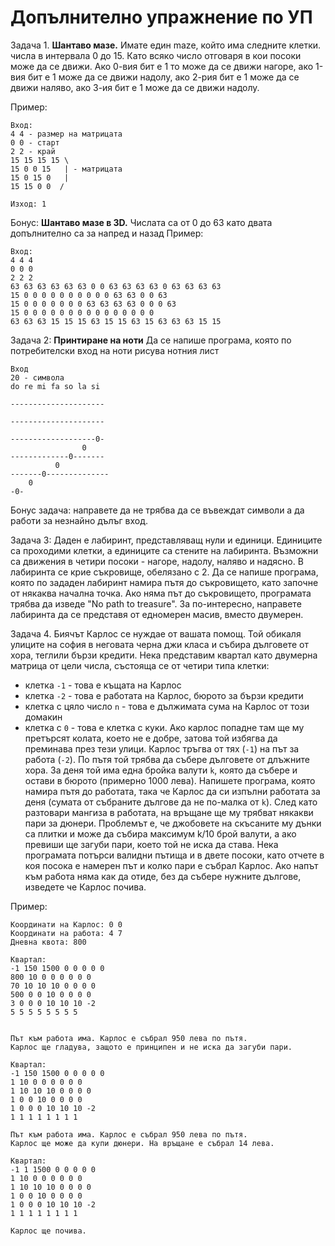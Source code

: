 # Допълнително упражнение по УП

Задача 1. **Шантаво мазе.**
Имате един maze, който има следните клетки. числа в интервала 0 до 15.
Като всяко число отговаря в кои посоки може да се движи. 
Ако 0-вия бит е 1 то може да се движи нагоре,
ако 1-вия бит е 1 може да се движи надолу,
ако 2-рия бит е 1 може да се движи наляво,
ако 3-ия бит е 1 може да се движи надолу. 

Пример: 
```
Вход: 
4 4 - размер на матрицата
0 0 - старт
2 2 - край
15 15 15 15 \ 
15 0 0 15   | - матрицата
15 0 15 0   |
15 15 0 0  /
```
```
Изход: 1
```

Бонус: **Шантаво мазе в 3D.**
Числата са от 0 до 63 като двата допълнително са за напред и назад
Пример: 
```
Вход:
4 4 4
0 0 0
2 2 2
63 63 63 63 63 63 0 0 63 63 63 63 0 63 63 63 63
15 0 0 0 0 0 0 0 0 0 0 63 63 0 0 63
15 0 0 0 0 0 0 0 63 63 63 63 0 0 0 63
15 0 0 0 0 0 0 0 0 0 0 0 0 0 0 0
63 63 63 15 15 15 63 15 15 63 15 63 63 63 15 15

```

Задача 2: **Принтиране на ноти**
Да се напише програма, която по потребителски вход на ноти рисува нотния лист

```
Вход
20 - символа
do re mi fa so la si
```
```
---------------------
                    
---------------------
                
-------------------0-
                0 
-------------0-------
          0 
-------0--------------
    0 
-0-
```
Бонус задача: направете да не трябва да се въвеждат символи а да работи за незнайно дълъг вход.

Задача 3: 
Даден е лабиринт, представляващ нули и единици. Единиците са проходими клетки, а единиците са стените на лабиринта. Възможни са движения в четири посоки - нагоре, надолу, наляво и надясно. В лабиринта се крие съкровище, обелязано с 2. Да се напише програма, която по зададен лабиринт намира пътя до съкровището, като започне от някаква начална точка. Ако няма път до съкровището, програмата трябва да изведе "No path to treasure". За по-интересно, направете лабиринта да се представя от едномерен масив, вместо двумерен.

Задача 4.
Биячът Карлос се нуждае от вашата помощ. Той обикаля улиците на софия в неговата черна джи класа и събира дълговете от хора, теглили бързи кредити. Нека представим квартал като двумерна матрица от цели числа, състояща се от четири типа клетки:
- клетка `-1` - това е къщата на Карлос
- клетка `-2` - това е работата на Карлос, бюрото за бързи кредити
- клетка с цяло число `n` - това е дължимата сума на Карлос от този домакин
- клетка с `0` - това е клетка с куки. Ако карлос попадне там ще му претърсят колата, което не е добре, затова той избягва да преминава през тези улици.
Карлос тръгва от тях (`-1`) на път за работа (`-2`). По пътя той трябва да събере дълговете от длъжните хора. За деня той има една бройка валути `k`, която да събере и остави в бюрото (примерно 1000 лева). Напишете програма, която намира пътя до работата, така че Карлос да си изпълни работата за деня (сумата от събраните дългове да не по-малка от `k`). След като разтовари мангиза в работата, на връщане ще му трябват някакви пари за дюнери. Проблемът е, че джобовете на скъсаните му дънки са плитки и може да събира максимум k/10 брой валути, а ако превиши ще загуби пари, което той не иска да става. Нека програмата потърси валидни пътища и в двете посоки, като отчете в коя посока е намерен път и колко пари е събрал Карлос. Ако напът към работа няма как да отиде, без да събере нужните дългове, изведете че Карлос почива. 

Пример:
```
Координати на Карлос: 0 0
Координати на работа: 4 7
Дневна квота: 800 

Квартал:
-1 150 1500 0 0 0 0 0
800 10 0 0 0 0 0 0
70 10 10 10 0 0 0 0
500 0 0 10 0 0 0 0
3 0 0 0 10 10 10 -2
5 5 5 5 5 5 5 5


Път към работа има. Карлос е събрал 950 лева по пътя.
Карлос ще гладува, защото е принципен и не иска да загуби пари.

Квартал:
-1 150 1500 0 0 0 0 0
1 10 0 0 0 0 0 0
1 10 10 10 0 0 0 0
1 0 0 10 0 0 0 0
1 0 0 0 10 10 10 -2
1 1 1 1 1 1 1 1

Път към работа има. Карлос е събрал 950 лева по пътя.
Карлос ще може да купи дюнери. На връщане е събрал 14 лева.

Квартал:
-1 1 1500 0 0 0 0 0
1 10 0 0 0 0 0 0
1 10 10 10 0 0 0 0
1 0 0 10 0 0 0 0
1 0 0 0 10 10 10 -2
1 1 1 1 1 1 1 1

Карлос ще почива.
```
